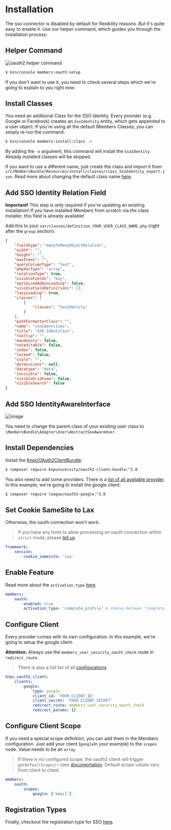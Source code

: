 # Installation
The sso connector is disabled by default for flexibility reasons.
But it's quite easy to enable it. Use our helper command, which guides you through the installation process:

## Helper Command
![oauth2 helper command](https://user-images.githubusercontent.com/700119/68659412-858a6080-0537-11ea-9b13-872e134939b1.png)

```bash
$ bin/console members:oauth:setup
```

If you don't want to use it, you need to check several steps which we're going to explain to you right now:

## Install Classes
You need an additional Class for the SSO Identity. Every provider (e.g. Google or Facebook) creates an `SsoIdentity` entity, which gets appended to a user object.
If you're using all the default Members Classes, you can simply re-run the command:

````bash
$ bin/console members:install:class -o
````

By adding the `-o` argument, this command will install the `SsoIdentity`. Already installed classes will be skipped.

If you want to use a different name, just create the class and import it from `src/MembersBundle/Resources/install/classes/class_SsoIdentity_export.json`.
Read more about changing the default class name [here](../20_ClassCustomization.md).  

## Add SSO Identity Relation Field

**Important!** This step is only required if you're updating an existing installation! If you have installed Members from scratch via the class installer, this field is already available!

Add this to your `var/classes/definition_YOUR_USER_CLASS_NAME.php` (right after the `group` section):

```json
{
    "fieldtype": "manyToManyObjectRelation",
    "width": "",
    "height": "",
    "maxItems": "",
    "queryColumnType": "text",
    "phpdocType": "array",
    "relationType": true,
    "visibleFields": "key",
    "optimizedAdminLoading": false,
    "visibleFieldDefinitions": [],
    "lazyLoading": true,
    "classes": [
        {
            "classes": "SsoIdentity"
        }
    ],
    "pathFormatterClass": "",
    "name": "ssoIdentities",
    "title": "SSO Identities",
    "tooltip": "",
    "mandatory": false,
    "noteditable": false,
    "index": false,
    "locked": false,
    "style": "",
    "permissions": null,
    "datatype": "data",
    "invisible": false,
    "visibleGridView": false,
    "visibleSearch": false
}
```

## Add SSO IdentityAwareInterface
![image](https://user-images.githubusercontent.com/700119/68705556-90bcab00-058e-11ea-8c7f-483e7bee3c30.png)

You need to change the parent class of your existing user class to `\MembersBundle\Adapter\User\AbstractSsoAwareUser`.

## Install Dependencies
Install the [KnpUOAuth2ClientBundle](https://github.com/knpuniversity/oauth2-client-bundle):

```bash
$ composer require knpuniversity/oauth2-client-bundle:^2.0
```

You also need to add some providers. There is a [list of all available provider](https://github.com/knpuniversity/oauth2-client-bundle#step-1-download-the-client-library). 
In this example, we're going to install the google client:

```bash
$ composer require league/oauth2-google:^3.0
```

## Set Cookie SameSite to Lax
Otherwise, the oauth connection won't work.
> If you have any hints to allow processing an oauth connection within `strict` mode, 
> please [tell us](https://github.com/dachcom-digital/pimcore-members/issues).

```yaml
framework:
    session:
        cookie_samesite: 'lax'
```

## Enable Feature
Read more about the `activation_type` [here](./11_IntegrationTypes.md).

```yaml
members:
    oauth:
        enabled: true
        activation_type: 'complete_profile' # choose between "complete_profile" and  "instant"
```

## Configure Client
Every provider comes with its own configuration. 
In this example, we're going to setup the google client:

**Attention:** Always use the `members_user_security_oauth_check` route in `redirect_route`.

> There is also a full list of all [configurations](https://github.com/knpuniversity/oauth2-client-bundle#configuration)

```yaml
knpu_oauth2_client:
    clients:
        google:
            type: google
            client_id: 'YOUR_CLIENT_ID'
            client_secret: 'YOUR_CLIENT_SECRET'
            redirect_route: members_user_security_oauth_check
            redirect_params: {}
```

## Configure Client Scope
If you need a special scope definition, you can add them in the Members configuration.
Just add your client (`google`in your example) to the `scopes` node. Value needs to be an `array`.

> If there is no configured scope, the oauth2 client will trigger `getDefaultScopes()` (see [documentation](https://github.com/thephpleague/oauth2-client/blob/master/docs/providers/implementing.md#implementing-a-provider). 
> Default scope values vary from client to client.

```yaml
members:
    oauth:
        scopes:
            google: ['email']
```

## Registration Types
Finally, checkout the registration type for SSO [here](../60_RegistrationTypes.md#registration-types-with-sso).
